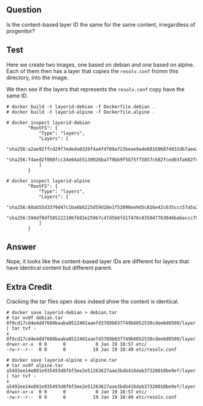 ## Question

Is the content-based layer ID the same for the same content, irregardless of progenitor?

## Test
Here we create two images, one based on debian and one based on alpine.
Each of them then has a layer that copies the `resolv.conf` fromm this directory, into the image.

We then see if the layers that represents the `resolv.conf` copy have the same ID.

```
# docker build -t layerid-debian -f Dockerfile.debian .
# docker build -t layerid-alpine -f Dockerfile.alpine .

# docker inspect layerid-debian
        "RootFS": {
            "Type": "layers",
            "Layers": [
                "sha256:a2ae92ffcd29f7ededa0320f4a4fd709a723beae9a4e681696874932db7aee2c",
                "sha256:f4aed2f088fcc34e04a55130926ba7f9bb9f5b75ff5857c682fced03fa682fc4"
            ]
        }

# docker inspect layerid-alpine
        "RootFS": {
            "Type": "layers",
            "Layers": [
                "sha256:60ab55d3379d47c1ba6b6225d59d10e1f52096ee9d5c816e42c635ccc57a5a2b",
                "sha256:594df0df505222106fb92e25967c47d5b6fd1f470c835047763046babaccc794"
            ]
        }
```

## Answer

Nope, it looks like the content-based layer IDs are different for layers that have identical content but different parent.

## Extra Credit

Cracking the tar files open does indeed show the content is identical.

```
# docker save layerid-debian > debian.tar
# tar xvOf debian.tar 8f9cd17cd4e4dd7688baaba8522401aaefd3789b037749b6052530cdee6d8509/layer.tar | tar tvf -
x 8f9cd17cd4e4dd7688baaba8522401aaefd3789b037749b6052530cdee6d8509/layer.tar
drwxr-xr-x  0 0      0           0 Jan 19 10:57 etc/
-rw-r--r--  0 0      0          19 Jan 19 10:49 etc/resolv.conf

# docker save layerid-alpine > alpine.tar
# tar xvOf alpine.tar a5492ee14e891e935493d8fbf3ee2e51263627aae3b4b416dab37328010be9ef/layer.tar | tar tvf -
x a5492ee14e891e935493d8fbf3ee2e51263627aae3b4b416dab37328010be9ef/layer.tar
drwxr-xr-x  0 0      0           0 Jan 19 10:57 etc/
-rw-r--r--  0 0      0          19 Jan 19 10:49 etc/resolv.conf
```
